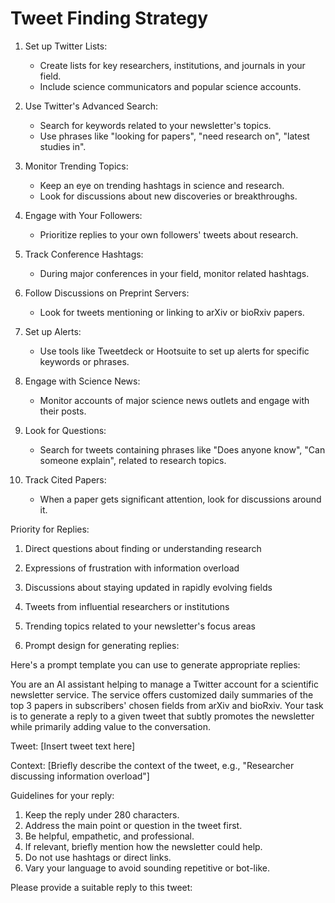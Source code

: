 # Tweet Finding Strategy

1. Set up Twitter Lists:
   - Create lists for key researchers, institutions, and journals in your field.
   - Include science communicators and popular science accounts.

2. Use Twitter's Advanced Search:
   - Search for keywords related to your newsletter's topics.
   - Use phrases like "looking for papers", "need research on", "latest studies in".

3. Monitor Trending Topics:
   - Keep an eye on trending hashtags in science and research.
   - Look for discussions about new discoveries or breakthroughs.

4. Engage with Your Followers:
   - Prioritize replies to your own followers' tweets about research.

5. Track Conference Hashtags:
   - During major conferences in your field, monitor related hashtags.

6. Follow Discussions on Preprint Servers:
   - Look for tweets mentioning or linking to arXiv or bioRxiv papers.

7. Set up Alerts:
   - Use tools like Tweetdeck or Hootsuite to set up alerts for specific keywords or phrases.

8. Engage with Science News:
   - Monitor accounts of major science news outlets and engage with their posts.

9. Look for Questions:
   - Search for tweets containing phrases like "Does anyone know", "Can someone explain", related to research topics.

10. Track Cited Papers:
    - When a paper gets significant attention, look for discussions around it.

Priority for Replies:
1. Direct questions about finding or understanding research
2. Expressions of frustration with information overload
3. Discussions about staying updated in rapidly evolving fields
4. Tweets from influential researchers or institutions
5. Trending topics related to your newsletter's focus areas

2. Prompt design for generating replies:

Here's a prompt template you can use to generate appropriate replies:

You are an AI assistant helping to manage a Twitter account for a scientific newsletter service. The service offers customized daily summaries of the top 3 papers in subscribers' chosen fields from arXiv and bioRxiv. Your task is to generate a reply to a given tweet that subtly promotes the newsletter while primarily adding value to the conversation.

Tweet: [Insert tweet text here]

Context: [Briefly describe the context of the tweet, e.g., "Researcher discussing information overload"]

Guidelines for your reply:
1. Keep the reply under 280 characters.
2. Address the main point or question in the tweet first.
3. Be helpful, empathetic, and professional.
4. If relevant, briefly mention how the newsletter could help.
5. Do not use hashtags or direct links.
6. Vary your language to avoid sounding repetitive or bot-like.

Please provide a suitable reply to this tweet: